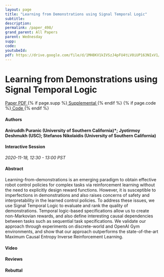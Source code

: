 ```yaml
---
layout: page
title: "Learning from Demonstrations using Signal Temporal Logic"
subtitle: 
description:
permalink: /paper_498/
grand_parent: All Papers
parent: Wednesday
supp: 
code: 
youtubeId: 
pdf: https://drive.google.com/file/d/1MH8KV1kIVSzJ4pFU4tLV0iUP163NIxV1/view
---
```


# Learning from Demonstrations using Signal Temporal Logic

<a href="https://drive.google.com/file/d/1MH8KV1kIVSzJ4pFU4tLV0iUP163NIxV1/view" target="_blank" rel="noopener noreferrer" class="btn btn-blue"><i class="fa fa-file-text-o" aria-hidden="true"></i> Paper PDF </a> {% if page.supp %}<a href="" target="_blank" rel="noopener noreferrer" class="btn btn-green"><i class="fa fa-file-text-o" aria-hidden="true"></i> Supplemental </a>{% endif %} {% if page.code %}<a href="" target="_blank" rel="noopener noreferrer" class="btn btn-green"><i class="fa fa-github" aria-hidden="true"></i> Code </a>{% endif %} 

#### Authors
**Aniruddh Puranic (University of Southern California)*; Jyotirmoy Deshmukh (USC); Stefanos Nikolaidis (University of Southern California)**

#### Interactive Session
*2020-11-18, 12:30 - 13:00 PST*

#### Abstract
Learning-from-demonstrations is an emerging paradigm to obtain effective robot control policies for complex tasks via reinforcement learning without the need to explicitly design reward functions. However, it is susceptible to imperfections in demonstrations and also raises concerns of safety and interpretability in the learned control policies. To address these issues, we use Signal Temporal Logic to evaluate and rank the quality of demonstrations. Temporal logic-based specifications allow us to create non-Markovian rewards, and also define interesting causal dependencies between tasks such as sequential task specifications. We validate our approach through experiments on discrete-world and OpenAI Gym environments, and show that our approach outperforms the state-of-the-art Maximum Causal Entropy Inverse Reinforcement Learning.

#### Video 

#### Reviews

#### Rebuttal

